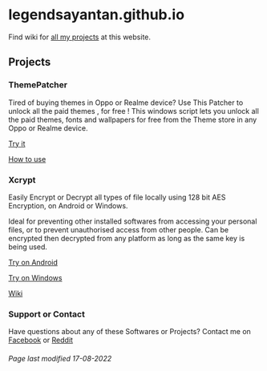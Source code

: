 # legendsayantan.github.io

Find wiki for [all my projects](https://github.com/legendsayantan) at this website.

## Projects

### ThemePatcher

Tired of buying themes in Oppo or Realme device? Use This Patcher to unlock all the paid themes , for free !
This windows script lets you unlock all the paid themes, fonts and wallpapers for free from the Theme store in any Oppo or Realme device.

[Try it](https://github.com/legendsayantan/ThemePatcher/releases)

[How to use](https://github.com/legendsayantan/ThemePatcher/README.md)

### Xcrypt

Easily Encrypt or Decrypt all types of file locally using 128 bit AES Encryption, on Android or Windows.

Ideal for preventing other installed softwares from accessing your personal files, or to prevent unauthorised access from other people. Can be encrypted then decrypted from any platform as long as the same key is being used. 

[Try on Android](https://github.com/legendsayantan/Xcrypt)

[Try on Windows](https://github.com/legendsayantan/Xcrypt-windows)

[Wiki](https://legendsayantan.github.io/xcrypt)

### Support or Contact

Have questions about any of these Softwares or Projects? Contact me on [Facebook](https://fb.com/LegendSayantan) or [Reddit](https://reddit.com/u/LegendSayantan)

###### Page last modified 17-08-2022
